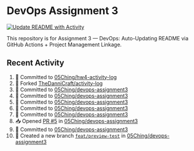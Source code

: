# DevOps Assignment 3

[![Update README with Activity](https://github.com/05Ching/devops-assignment3/actions/workflows/update-readme.yml/badge.svg)](https://github.com/05Ching/devops-assignment3/actions/workflows/update-readme.yml)

This repository is for Assignment 3 — DevOps: Auto-Updating README via GitHub Actions + Project Management Linkage.

## Recent Activity
<!--START_SECTION:activity-->
1. 📝 Committed to [05Ching/hw4-activity-log](https://github.com/05Ching/hw4-activity-log/commit/47492e00502341906d682d1dddf355341fb44f62)
2. 🍴 Forked [TheDanniCraft/activity-log](https://github.com/TheDanniCraft/activity-log)
3. 📝 Committed to [05Ching/devops-assignment3](https://github.com/05Ching/devops-assignment3/commit/704a9f4b2427018e310c6438f82b8b577c815133)
4. 📝 Committed to [05Ching/devops-assignment3](https://github.com/05Ching/devops-assignment3/commit/f24ca99c518de2f86137b3daa7fd592a21f55420)
5. 📝 Committed to [05Ching/devops-assignment3](https://github.com/05Ching/devops-assignment3/commit/9ba727c16ba87b31e3c1fcfefd6b463dd758740d)
6. 📝 Committed to [05Ching/devops-assignment3](https://github.com/05Ching/devops-assignment3/commit/0436de618d551f5ab8933490b23d89193700f761)
7. 📝 Committed to [05Ching/devops-assignment3](https://github.com/05Ching/devops-assignment3/commit/0af2e43c3cb46c502705a460be16456735adeaf0)
8. 📥 Opened [PR #5](https://github.com/05Ching/devops-assignment3/pull/5) in [05Ching/devops-assignment3](https://github.com/05Ching/devops-assignment3)
9. 📝 Committed to [05Ching/devops-assignment3](https://github.com/05Ching/devops-assignment3/commit/43dd404825f8d614225912af57f8bb60f176638d)
10. 🎉 Created a new branch [`feat/preview-test`](https://github.com/05Ching/devops-assignment3/tree/feat/preview-test) in [05Ching/devops-assignment3](https://github.com/05Ching/devops-assignment3)
<!--END_SECTION:activity-->
